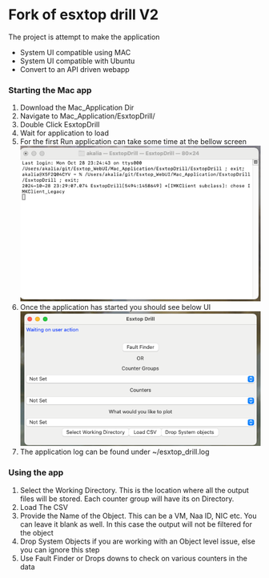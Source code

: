 # Fork of esxtop drill V2

The project is attempt to make the application 
- System UI compatible using MAC
- System UI compatible with Ubuntu
- Convert to an API driven webapp

### Starting the Mac app
1. Download the Mac_Application Dir
2. Navigate to Mac_Application/EsxtopDrill/
3. Double Click EsxtopDrill
4. Wait for application to load 
5. For the first Run application can take some time at the bellow screen ![img.png](img.png)
6. Once the application has started you should see below UI ![img_1.png](img_1.png)
7. The application log can be found under ~/esxtop_drill.log


### Using the app

1. Select the Working Directory. This is the location where all the output files will be stored. Each counter group will have its on Directory.
2. Load The CSV 
3. Provide the Name of the Object. This can be a VM, Naa ID, NIC etc. You can leave it blank as well. In this case the output will not be filtered for the object 
3. Drop System Objects if you are working with an Object level issue, else you can ignore this step
4. Use Fault Finder or Drops downs to check on various counters in the data
